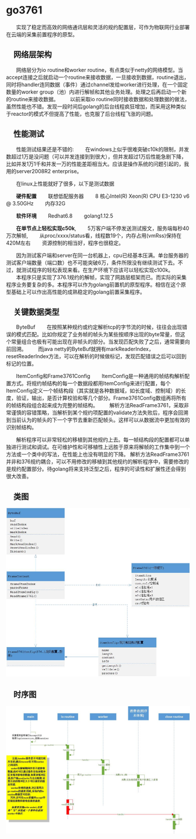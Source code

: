 # go3761

&nbsp;&nbsp;&nbsp;&nbsp;&nbsp;&nbsp;&nbsp;实现了稳定而高效的网络通讯层和灵活的规约配置层，可作为物联网行业部署在云端的采集前置程序的原型。

&nbsp;&nbsp;&nbsp;&nbsp;网络层架构
-----------------------------------------------

&nbsp;&nbsp;&nbsp;&nbsp;&nbsp;&nbsp;&nbsp;网络层分为io routine和worker routine，有点类似于netty的网络模型。当accept连接之后就启动一个routine来接收数据，一旦接收到数据，routine退出，同时将handler连同数据（事件）通过channel发给worker进行处理，在一个固定数量的worker group（池）内进行解帧和其他业务处理。处理之后再启动一个新的routine来接收数据。
&nbsp;&nbsp;&nbsp;&nbsp;&nbsp;&nbsp;&nbsp;以前采取io routine同时接收数据和处理数据的做法，虽然性能也不错。发现一段时间后golang的后台线程疯狂增加，而采用这种类似于reactor的模式不但提高了性能，也克服了后台线程飞涨的问题。

&nbsp;&nbsp;&nbsp;&nbsp;性能测试
-------------------------------------
&nbsp;&nbsp;&nbsp;&nbsp;&nbsp;&nbsp;&nbsp;性能测试结果还是不错的:
&nbsp;&nbsp;&nbsp;&nbsp;&nbsp;&nbsp;&nbsp;在windows上似乎很难突破c10k的限制，并发数超过1万是没问题（可以并发连接到到很大），但并发超过1万后性能急剧下降，比如并发1万1千和并发一万的性能差距相当大。应该是操作系统的问题引起的，我用的server2008R2 enterprise。

&nbsp;&nbsp;&nbsp;&nbsp;&nbsp;&nbsp;&nbsp;在linux上性能就好了很多，以下是测试数据

&nbsp;&nbsp;&nbsp;&nbsp;&nbsp;&nbsp;&nbsp;**硬件配置**
&nbsp;&nbsp;&nbsp;&nbsp;&nbsp;&nbsp;&nbsp;联想低配服务器
&nbsp;&nbsp;&nbsp;&nbsp;&nbsp;&nbsp;&nbsp;8 核心Intel(R) Xeon(R) CPU E3-1230 v6 @ 3.50GHz
&nbsp;&nbsp;&nbsp;&nbsp;&nbsp;&nbsp;&nbsp;内存32G

&nbsp;&nbsp;&nbsp;&nbsp;&nbsp;&nbsp;&nbsp;**软件环境**
&nbsp;&nbsp;&nbsp;&nbsp;&nbsp;&nbsp;&nbsp;Redhat6.8
&nbsp;&nbsp;&nbsp;&nbsp;&nbsp;&nbsp;&nbsp;golang1.12.5

&nbsp;&nbsp;&nbsp;&nbsp;&nbsp;&nbsp;&nbsp;**在单节点上轻松实现c50k**,
&nbsp;&nbsp;&nbsp;&nbsp;&nbsp;&nbsp;&nbsp;5万客户端不停发送测试报文，服务端每秒40万次解帧,
&nbsp;&nbsp;&nbsp;&nbsp;&nbsp;&nbsp;&nbsp;从proc/xxxx/status看，线程数19个，内存占用(vmRss)保持在420M左右
&nbsp;&nbsp;&nbsp;&nbsp;&nbsp;&nbsp;&nbsp;资源控制的相当好，程序也很稳定。

&nbsp;&nbsp;&nbsp;&nbsp;&nbsp;&nbsp;&nbsp;因为测试客户端和server在同一台机器上，cpu已经基本压满。单台服务器的测试客户端数量（端口数）也不可能突破6万，条件所限没有继续测试下去。不过，就测试程序的轻松表现来看。在生产环境下应该可以轻松实现c100k。
&nbsp;&nbsp;&nbsp;&nbsp;&nbsp;&nbsp;&nbsp;本程序只是实现了376.1规约的解帧，实现了网路层框架而已。而实际的采集程序业务要复杂的多。本程序可以作为golang前置机的原型程序。相信在这个原型基础上可以作出高性能的成熟稳定的golang前置采集程序。

&nbsp;&nbsp;&nbsp;&nbsp;关键数据类型
------------------------------

&nbsp;&nbsp;&nbsp;&nbsp;&nbsp;&nbsp;&nbsp;ByteBuf
&nbsp;&nbsp;&nbsp;&nbsp;&nbsp;&nbsp;&nbsp;在按照某种规约或约定解析tcp的字节流的时候，往往会出现错误的模式匹配。比如你规定了业务帧的帧头为某些按顺序出现的byte常量，但这个常量组合也极有可能出现在非帧头的部分。当发现匹配失败了之后，通常需要向前回溯。
&nbsp;&nbsp;&nbsp;&nbsp;&nbsp;&nbsp;&nbsp;而java netty的ByteBuf就拥有markReaderIndex，resetReaderIndex方法，可以在解析的时候做标记，发现匹配错误之后可以回到标记的位置。


&nbsp;&nbsp;&nbsp;&nbsp;&nbsp;&nbsp;&nbsp;ItemConfig和Frame3761Config
&nbsp;&nbsp;&nbsp;&nbsp;&nbsp;&nbsp;&nbsp;ItemConfig是一种通用的帧结构解析配置方式。将规约帧结构的每一个数据段都用ItemConfig来进行配置，每个ItemConfig定义一个帧结构段（其实就是各种数据域，如长度域、控制域）的长度，验证，输出，是否计算校验和等几个部分。Frame3761Config数组再将所有的帧结构段组合起来成为完整的帧结构。
&nbsp;&nbsp;&nbsp;&nbsp;&nbsp;&nbsp;&nbsp;解析方法ReadFrame3761，采取非常谨慎的容错策略，当解析到某个规约项配置的validate方法失败后，程序会回溯到当前认为的帧头的下一个字节去重新匹配帧头。这样可以从数据流中更加有效的识别帧结构。

&nbsp;&nbsp;&nbsp;&nbsp;&nbsp;&nbsp;&nbsp;解析程序可以非常轻松的移植到其他规约上去。每一帧结构段的配置都可以单独进行测试和调试。在可维护性和可移植性上远胜于原来将解帧的工作集中到一个方法或一个类中的写法，在性能上也没有明显的下降。
解析方法ReadFrame3761并非和376规约耦合，可以不用修改的移植到其他规约的解析程序中，需要修改的是规约配置部分。待golang将来支持泛型之后，程序的可读性和扩展性还会得到很大改善。

&nbsp;&nbsp;&nbsp;&nbsp;类图
------------------------------
![此处输入图片的描述][1]
  
&nbsp;&nbsp;&nbsp;&nbsp;时序图
------------------------------
![此处输入图片的描述][2]


  [1]: https://github.com/jonenine/go3761/blob/master/doc/image/class.jpg
  [2]: https://github.com/jonenine/go3761/blob/master/doc/image/seq.jpg